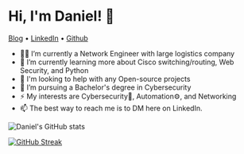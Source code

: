 # Hi, I'm Daniel! 👋

<p align="left">
  <a href="https://dadavidson.github.io" target="_blank">Blog</a> •
  <a href="https://www.linkedin.com/in/danieldav/" target="_blank">LinkedIn</a> •
  <a href="https://github.com/dadavidson" target="_blank">Github</a>
</p>

<!-- *Network Engineer, Hacker, Pythonista, and Cybersecurity Student at WGU.* -->

- 👨‍💻 I’m currently a Network Engineer with large logistics company
- 🌱 I’m currently learning more about Cisco switching/routing, Web Security, and Python
- 🤔 I'm looking to help with any Open-source projects
- 🚀 I’m pursuing a Bachelor's degree in Cybersecurity
- ⚡ My interests are Cybersecurity🔐, Automation⚙️, and Networking<img src="https://media1.giphy.com/media/H4gzveHvxv2t4wrK91/giphy.gif" width="15">
- 📫 The best way to reach me is to DM here on LinkedIn.

![Daniel's GitHub stats](https://github-readme-stats.vercel.app/api?username=dadavidson&show_icons=true&theme=city_lights)

[![GitHub Streak](http://github-readme-streak-stats.herokuapp.com?user=dadavidson&theme=city-lights&border=58a6f)](https://git.io/streak-stats)
